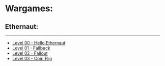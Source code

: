 # Wargames:

## Ethernaut:

* * *

- [Level 00 - Hello Ethernaut](./Ethernaut/level00.md)
- [Level 01 - Fallback](./Ethernaut/level01.md)
- [Level 02 - Fallout](./Ethernaut/level02.md)
- [Level 03 - Coin Flip](./Ethernaut/level03.md)
